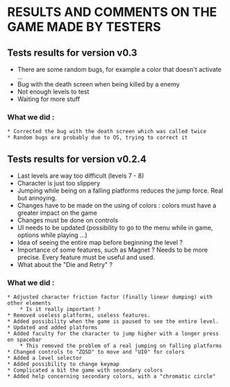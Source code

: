 # RESULTS AND COMMENTS ON THE GAME MADE BY TESTERS


## Tests results for version v0.3

* There are some random bugs, for example a color that doesn't activate ...
* Bug with the death screen when being killed by a enemy
* Not enough levels to test
* Waiting for more stuff

### What we did :

    * Corrected the bug with the death screen which was called twice
    * Random bugs are probably due to OS, trying to correct it


## Tests results for version v0.2.4

* Last levels are way too difficult (levels 7 - 8)
* Character is just too slippery
* Jumping while being on a falling platforms reduces the jump force. Real but annoying.
* Changes have to be made on the using of colors : colors must have a greater impact on the game
* Changes must be done on controls
* UI needs to be updated (possibility to go to the menu while in game, options while playing ...)
* Idea of seeing the entire map before beginning the level ?
* Importance of some features, such as Magnet ? Needs to be more precise. Every feature must be useful and used.
* What about the "Die and Retry" ?

### What we did :

    * Adjusted character friction factor (finally linear dumping) with other elements
        * Is it really important ?
    * Removed useless platforms, useless features.
    * Added possibility when the game is paused to see the entire level.
    * Updated and added platforms
    * Added faculty for the character to jump higher with a longer press on spacebar
        * This removed the problem of a real jumping on falling platforms
    * Changed controls to "ZQSD" to move and "UIO" for colors
    * Added a level selector
    * Added possibility to change keymap
    * Complicated a bit the game with secondary colors
    * Added help concerning secondary colors, with a "chromatic circle"